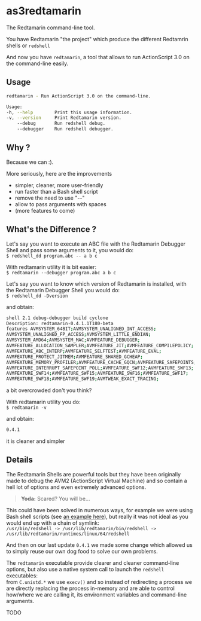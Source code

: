 as3redtamarin
=============

The Redtamarin command-line tool.

You have Redtamarin "the project" which produce
the different Redtamrin shells or `redshell`

And now you have `redtamarin`, a tool that allows to 
run ActionScript 3.0 on the command-line easily.

Usage
-----

```bash
redtamarin - Run ActionScript 3.0 on the command-line.

Usage: 
-h, --help        Print this usage information.
-v, --version     Print Redtamarin version.
    --debug       Run redshell debug.
    --debugger    Run redshell debugger.
```

Why ?
-----

Because we can :).

More seriously, here are the improvements
  - simpler, cleaner, more user-friendly
  - run faster than a Bash shell script
  - remove the need to use "--"
  - allow to pass arguments with spaces
  - (more features to come)


What's the Difference ?
-----------------------

Let's say you want to execute an ABC file with the Redtamarin Debugger Shell
and pass some arguments to it, you would do:  
`$ redshell_dd program.abc -- a b c`

With redtamarin utility it is bit easier:  
`$ redtamarin --debugger program.abc a b c`


Let's say you want to know which version of Redtamarin is installed,
with the Redtamarin Debugger Shell you would do:  
`$ redshell_dd -Dversion`

and obtain:
```bash
shell 2.1 debug-debugger build cyclone
Description: redtamarin-0.4.1.1T180-beta
features AVMSYSTEM_64BIT;AVMSYSTEM_UNALIGNED_INT_ACCESS;
AVMSYSTEM_UNALIGNED_FP_ACCESS;AVMSYSTEM_LITTLE_ENDIAN;
AVMSYSTEM_AMD64;AVMSYSTEM_MAC;AVMFEATURE_DEBUGGER;
AVMFEATURE_ALLOCATION_SAMPLER;AVMFEATURE_JIT;AVMFEATURE_COMPILEPOLICY;
AVMFEATURE_ABC_INTERP;AVMFEATURE_SELFTEST;AVMFEATURE_EVAL;
AVMFEATURE_PROTECT_JITMEM;AVMFEATURE_SHARED_GCHEAP;
AVMFEATURE_MEMORY_PROFILER;AVMFEATURE_CACHE_GQCN;AVMFEATURE_SAFEPOINTS;
AVMFEATURE_INTERRUPT_SAFEPOINT_POLL;AVMFEATURE_SWF12;AVMFEATURE_SWF13;
AVMFEATURE_SWF14;AVMFEATURE_SWF15;AVMFEATURE_SWF16;AVMFEATURE_SWF17;
AVMFEATURE_SWF18;AVMFEATURE_SWF19;AVMTWEAK_EXACT_TRACING;
```
a bit overcrowded don't you think?

With redtamarin utility you do:  
`$ redtamarin -v`

and obtain:  
```bash
0.4.1
```
it is cleaner and simpler


Details
-------

The Redtamarin Shells are powerful tools but they have been originally
made to debug the AVM2 (ActionScript Virtual Machine) and so contain
a hell lot of options and even extremely advanced options.

> **Yoda:** Scared? You will be...

This could have been solved in numerous ways, for example we were using
Bash shell scripts (see [an example here](https://gist.github.com/zwetan/97cf1838f4d3d72bbc93)),
but really it was not ideal as you would end up with a chain of symlink:  
`/usr/bin/redshell -> /usr/lib/redtamarin/bin/redshell -> /usr/lib/redtamarin/runtimes/linux/64/redshell`

And then on our last update `0.4.1` we made some change which allowed us
to simply reuse our own dog food to solve our own problems.

The `redtamarin` executable provide clearer and cleaner command-line options,
but also use a native system call to launch the `redshell` executables:  
from `C.unistd.*` we use `execv()` and so instead of redirecting a process
we are directly replacing the process in-memory and are able to control
how/where we are calling it, its environment variables and command-line arguments.

TODO


